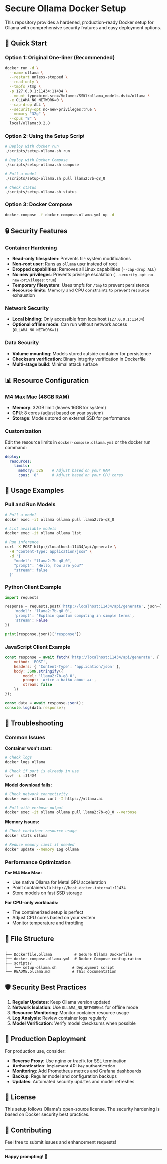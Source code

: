 # Secure Ollama Docker Setup

This repository provides a hardened, production-ready Docker setup for Ollama with comprehensive security features and easy deployment options.

## 🚀 Quick Start

### Option 1: Original One-liner (Recommended)
```bash
docker run -d \
  --name ollama \
  --restart unless-stopped \
  --read-only \
  --tmpfs /tmp \
  -p 127.0.0.1:11434:11434 \
  --mount type=bind,src=/Volumes/SSD1/ollama_models,dst=/ollama \
  -e OLLAMA_NO_NETWORK=0 \
  --cap-drop ALL \
  --security-opt no-new-privileges:true \
  --memory "32g" \
  --cpus "8" \
  local/ollama:0.2.8
```

### Option 2: Using the Setup Script
```bash
# Deploy with docker run
./scripts/setup-ollama.sh run

# Deploy with Docker Compose
./scripts/setup-ollama.sh compose

# Pull a model
./scripts/setup-ollama.sh pull llama2:7b-q8_0

# Check status
./scripts/setup-ollama.sh status
```

### Option 3: Docker Compose
```bash
docker-compose -f docker-compose.ollama.yml up -d
```

## 🔒 Security Features

### Container Hardening
- **Read-only filesystem**: Prevents file system modifications
- **Non-root user**: Runs as `ollama` user instead of root
- **Dropped capabilities**: Removes all Linux capabilities (`--cap-drop ALL`)
- **No new privileges**: Prevents privilege escalation (`--security-opt no-new-privileges:true`)
- **Temporary filesystem**: Uses tmpfs for `/tmp` to prevent persistence
- **Resource limits**: Memory and CPU constraints to prevent resource exhaustion

### Network Security
- **Local binding**: Only accessible from localhost (`127.0.0.1:11434`)
- **Optional offline mode**: Can run without network access (`OLLAMA_NO_NETWORK=1`)

### Data Security
- **Volume mounting**: Models stored outside container for persistence
- **Checksum verification**: Binary integrity verification in Dockerfile
- **Multi-stage build**: Minimal attack surface

## 📊 Resource Configuration

### M4 Max Mac (48GB RAM)
- **Memory**: 32GB limit (leaves 16GB for system)
- **CPU**: 8 cores (adjust based on your system)
- **Storage**: Models stored on external SSD for performance

### Customization
Edit the resource limits in `docker-compose.ollama.yml` or the docker run command:

```yaml
deploy:
  resources:
    limits:
      memory: 32G    # Adjust based on your RAM
      cpus: '8'      # Adjust based on your CPU cores
```

## 🎯 Usage Examples

### Pull and Run Models
```bash
# Pull a model
docker exec -it ollama ollama pull llama2:7b-q8_0

# List available models
docker exec -it ollama ollama list

# Run inference
curl -X POST http://localhost:11434/api/generate \
  -H "Content-Type: application/json" \
  -d '{
    "model": "llama2:7b-q8_0",
    "prompt": "Hello, how are you?",
    "stream": false
  }'
```

### Python Client Example
```python
import requests

response = requests.post('http://localhost:11434/api/generate', json={
    'model': 'llama2:7b-q8_0',
    'prompt': 'Explain quantum computing in simple terms',
    'stream': False
})

print(response.json()['response'])
```

### JavaScript Client Example
```javascript
const response = await fetch('http://localhost:11434/api/generate', {
    method: 'POST',
    headers: { 'Content-Type': 'application/json' },
    body: JSON.stringify({
        model: 'llama2:7b-q8_0',
        prompt: 'Write a haiku about AI',
        stream: false
    })
});

const data = await response.json();
console.log(data.response);
```

## 🔧 Troubleshooting

### Common Issues

**Container won't start:**
```bash
# Check logs
docker logs ollama

# Check if port is already in use
lsof -i :11434
```

**Model download fails:**
```bash
# Check network connectivity
docker exec ollama curl -I https://ollama.ai

# Pull with verbose output
docker exec -it ollama ollama pull llama2:7b-q8_0 --verbose
```

**Memory issues:**
```bash
# Check container resource usage
docker stats ollama

# Reduce memory limit if needed
docker update --memory 16g ollama
```

### Performance Optimization

**For M4 Max Mac:**
- Use native Ollama for Metal GPU acceleration
- Point containers to `http://host.docker.internal:11434`
- Store models on fast SSD storage

**For CPU-only workloads:**
- The containerized setup is perfect
- Adjust CPU cores based on your system
- Monitor temperature and throttling

## 📁 File Structure

```
.
├── Dockerfile.ollama          # Secure Ollama Dockerfile
├── docker-compose.ollama.yml  # Docker Compose configuration
├── scripts/
│   └── setup-ollama.sh       # Deployment script
└── README.ollama.md          # This documentation
```

## 🛡️ Security Best Practices

1. **Regular Updates**: Keep Ollama version updated
2. **Network Isolation**: Use `OLLAMA_NO_NETWORK=1` for offline mode
3. **Resource Monitoring**: Monitor container resource usage
4. **Log Analysis**: Review container logs regularly
5. **Model Verification**: Verify model checksums when possible

## 🚀 Production Deployment

For production use, consider:

- **Reverse Proxy**: Use nginx or traefik for SSL termination
- **Authentication**: Implement API key authentication
- **Monitoring**: Add Prometheus metrics and Grafana dashboards
- **Backup**: Regular model and configuration backups
- **Updates**: Automated security updates and model refreshes

## 📝 License

This setup follows Ollama's open-source license. The security hardening is based on Docker security best practices.

## 🤝 Contributing

Feel free to submit issues and enhancement requests!

---

**Happy prompting! 🎉**